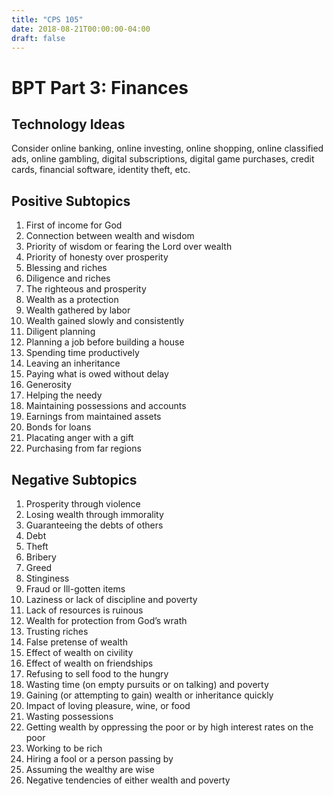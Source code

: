 ```yaml
---
title: "CPS 105"
date: 2018-08-21T00:00:00-04:00
draft: false
---
```


# BPT Part 3: Finances

## Technology Ideas

Consider online banking, online investing, online shopping, online classified ads, online gambling, digital subscriptions, digital game purchases, credit cards, financial software, identity theft, etc.

## Positive Subtopics

1. First of income for God
1. Connection between wealth and wisdom
1. Priority of wisdom or fearing the Lord over wealth
1. Priority of honesty over prosperity
1. Blessing and riches
1. Diligence and riches
1. The righteous and prosperity
1. Wealth as a protection
1. Wealth gathered by labor
1. Wealth gained slowly and consistently
1. Diligent planning
1. Planning a job before building a house
1. Spending time productively
1. Leaving an inheritance
1. Paying what is owed without delay
1. Generosity
1. Helping the needy
1. Maintaining possessions and accounts
1. Earnings from maintained assets
1. Bonds for loans
1. Placating anger with a gift
1. Purchasing from far regions

## Negative Subtopics

1. Prosperity through violence
1. Losing wealth through immorality
1. Guaranteeing the debts of others
1. Debt
1. Theft
1. Bribery
1. Greed
1. Stinginess
1. Fraud or Ill-gotten items
1. Laziness or lack of discipline and poverty
1. Lack of resources is ruinous
1. Wealth for protection from God’s wrath
1. Trusting riches
1. False pretense of wealth
1. Effect of wealth on civility
1. Effect of wealth on friendships
1. Refusing to sell food to the hungry
1. Wasting time (on empty pursuits or on talking) and poverty
1. Gaining (or attempting to gain) wealth or inheritance quickly
1. Impact of loving pleasure, wine, or food
1. Wasting possessions
1. Getting wealth by oppressing the poor or by high interest rates on the poor
1. Working to be rich
1. Hiring a fool or a person passing by
1. Assuming the wealthy are wise
1. Negative tendencies of either wealth and poverty